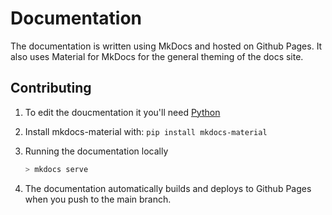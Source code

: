 # Documentation

The documentation is written using MkDocs and hosted on Github Pages. It also uses Material for MkDocs for the general theming of the docs site.

## Contributing
1. To edit the doucmentation it you'll need [Python](https://www.python.org/downloads/)

2. Install mkdocs-material with:
    `pip install mkdocs-material`

3. Running the documentation locally

    ```bash
    > mkdocs serve
    ```

4. The documentation automatically builds and deploys to Github Pages when you push to the main branch.